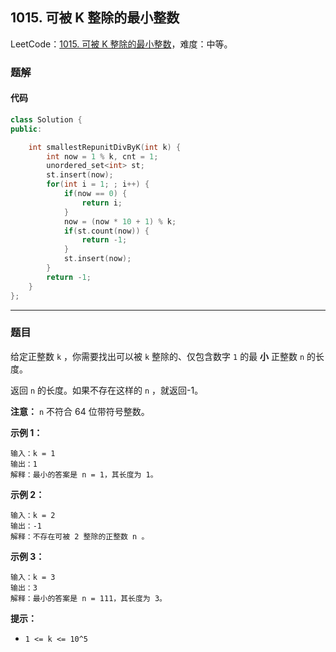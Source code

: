 ## 1015. 可被 K 整除的最小整数

LeetCode：[1015. 可被 K 整除的最小整数](https://leetcode.cn/problems/smallest-integer-divisible-by-k/)，难度：中等。

### 题解

#### 代码

```c++
class Solution {
public:

    int smallestRepunitDivByK(int k) {
        int now = 1 % k, cnt = 1;
        unordered_set<int> st;
        st.insert(now);
        for(int i = 1; ; i++) {
            if(now == 0) {
                return i;
            }
            now = (now * 10 + 1) % k;
            if(st.count(now)) {
                return -1;
            }
            st.insert(now);
        }
        return -1;
    }
};
```



---



### 题目

给定正整数 `k` ，你需要找出可以被 `k` 整除的、仅包含数字 `1` 的最 **小** 正整数 `n` 的长度。

返回 `n` 的长度。如果不存在这样的 `n` ，就返回-1。

**注意：** `n` 不符合 64 位带符号整数。

 

**示例 1：**

```
输入：k = 1
输出：1
解释：最小的答案是 n = 1，其长度为 1。
```

**示例 2：**

```
输入：k = 2
输出：-1
解释：不存在可被 2 整除的正整数 n 。
```

**示例 3：**

```
输入：k = 3
输出：3
解释：最小的答案是 n = 111，其长度为 3。
```

 

**提示：**

- `1 <= k <= 10^5`


